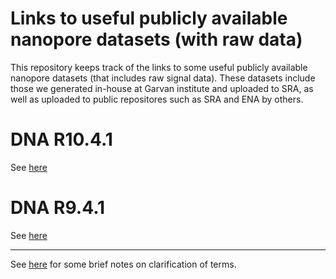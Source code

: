 # Links to useful publicly available nanopore datasets (with raw data)

This repository keeps track of the links to some useful publicly available nanopore datasets (that includes raw signal data). These datasets include those we generated in-house at Garvan institute and uploaded to SRA, as well as uploaded to public repositores such as SRA and ENA by others.

# DNA R10.4.1

See [here](dna_R10.4.1.md)

# DNA R9.4.1

See [here](dna_R9.4.1.md)


---


See [here](misc/terms.md) for some brief notes on clarification of terms.
